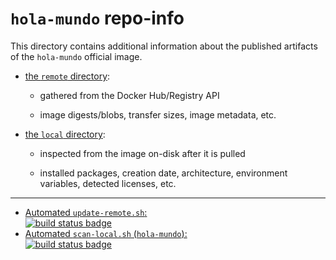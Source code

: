 # `hola-mundo` repo-info

This directory contains additional information about the published artifacts of the `hola-mundo` official image.

-	[the `remote` directory](remote/):

	-	gathered from the Docker Hub/Registry API

	-	image digests/blobs, transfer sizes, image metadata, etc.

-	[the `local` directory](local/):

	-	inspected from the image on-disk after it is pulled

	-	installed packages, creation date, architecture, environment variables, detected licenses, etc.

---

-	[Automated `update-remote.sh`:  
	![build status badge](https://doi-janky.infosiftr.net/job/repo-info/job/remote/badge/icon)](https://doi-janky.infosiftr.net/job/repo-info/job/remote/)
-	[Automated `scan-local.sh` (`hola-mundo`):  
	![build status badge](https://doi-janky.infosiftr.net/job/repo-info/job/local/job/hola-mundo/badge/icon)](https://doi-janky.infosiftr.net/job/repo-info/job/local/job/hola-mundo)
